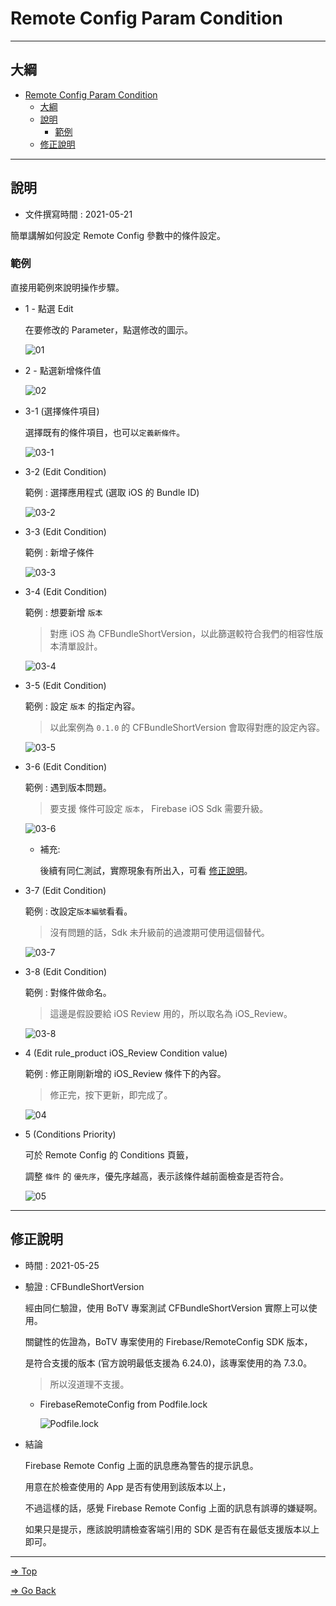 # Remote Config Param Condition

---

## 大綱

- [Remote Config Param Condition](#remote-config-param-condition)
  - [大綱](#大綱)
  - [說明](#說明)
    - [範例](#範例)
  - [修正說明](#修正說明)

---

## 說明

- 文件撰寫時間 : 2021-05-21

簡單講解如何設定 Remote Config 參數中的條件設定。

### 範例

直接用範例來說明操作步驟。

- 1 - 點選 Edit

  在要修改的 Parameter，點選修改的圖示。

  ![01](./pics/01_Firebase_RemoteConfig_Edit_Param.png)

- 2 - 點選新增條件值

  ![02](./pics/02_Firebase_RemoteConfig_Param_Add_Condition.png)

- 3-1 (選擇條件項目)

  選擇既有的條件項目，也可以`定義新條件`。

  ![03-1](./pics/03_Firebase_RemoteConfig_Param_Add_Condition_01.png)

- 3-2 (Edit Condition)

  範例 : 選擇應用程式 (選取 iOS 的 Bundle ID)

  ![03-2](./pics/03_Firebase_RemoteConfig_Param_Add_Condition_02.png)

- 3-3 (Edit Condition)

  範例 : 新增子條件

  ![03-3](./pics/03_Firebase_RemoteConfig_Param_Add_Condition_03.png)

- 3-4 (Edit Condition)

  範例 : 想要新增 `版本`

  > 對應 iOS 為 CFBundleShortVersion，以此篩選較符合我們的相容性版本清單設計。

  ![03-4](./pics/03_Firebase_RemoteConfig_Param_Add_Condition_04.png)

- 3-5 (Edit Condition)

  範例 : 設定 `版本` 的指定內容。

  > 以此案例為 `0.1.0` 的 CFBundleShortVersion 會取得對應的設定內容。

  ![03-5](./pics/03_Firebase_RemoteConfig_Param_Add_Condition_05.png)

- 3-6 (Edit Condition)

  範例 : 遇到版本問題。

  > 要支援 條件可設定 `版本`， Firebase iOS Sdk 需要升級。

  ![03-6](./pics/03_Firebase_RemoteConfig_Param_Add_Condition_06.png)

  - 補充:

    後續有同仁測試，實際現象有所出入，可看 [修正說明](#修正說明)。

- 3-7 (Edit Condition)

  範例 : 改設定`版本編號`看看。

  > 沒有問題的話，Sdk 未升級前的過渡期可使用這個替代。

  ![03-7](./pics/03_Firebase_RemoteConfig_Param_Add_Condition_07.png)

- 3-8 (Edit Condition)

  範例 : 對條件做命名。

  > 這邊是假設要給 iOS Review 用的，所以取名為 iOS_Review。

  ![03-8](./pics/03_Firebase_RemoteConfig_Param_Add_Condition_08.png)

- 4 (Edit rule_product iOS_Review Condition value)

  範例 : 修正剛剛新增的 iOS_Review 條件下的內容。

  > 修正完，按下更新，即完成了。

  ![04](./pics/04_Firebase_RemoteConfig_Param_Edit_New_Condition.png)

- 5 (Conditions Priority)

  可於 Remote Config 的 Conditions 頁籤，

  調整 `條件` 的 `優先序`，優先序越高，表示該條件越前面檢查是否符合。

  ![05](./pics/05_Firebase_RemoteConfig_Conditions_Priority.png)

---

## 修正說明

- 時間 : 2021-05-25

- 驗證 : CFBundleShortVersion

  經由同仁驗證，使用 BoTV 專案測試 CFBundleShortVersion 實際上可以使用。

  關鍵性的佐證為，BoTV 專案使用的 Firebase/RemoteConfig SDK 版本，

  是符合支援的版本 (官方說明最低支援為 6.24.0)，該專案使用的為 7.3.0。

  > 所以沒道理不支援。

  - FirebaseRemoteConfig from Podfile.lock

    ![Podfile.lock](pics/2021-05-25-13-50-18.png)

- 結論

  Firebase Remote Config 上面的訊息應為警告的提示訊息。

  用意在於檢查使用的 App 是否有使用到該版本以上，

  不過這樣的話，感覺 Firebase Remote Config 上面的訊息有誤導的嫌疑啊。

  如果只是提示，應該說明請檢查客端引用的 SDK 是否有在最低支援版本以上即可。

---

[=> Top](#remote-config-param-condition)

[=> Go Back](../README.md)
